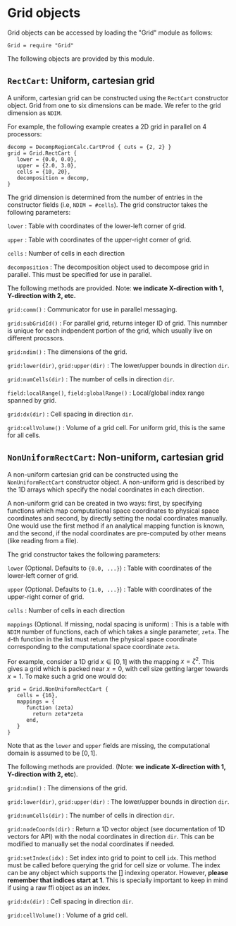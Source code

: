 # Grid objects

Grid objects can be accessed by loading the "Grid" module as follows:

~~~~~~~ {.lua}
Grid = require "Grid"
~~~~~~~  

The following objects are provided by this module.

## `RectCart`: Uniform, cartesian grid

A uniform, cartesian grid can be constructed using the `RectCart`
constructor object. Grid from one to six dimensions can be made. We
refer to the grid dimension as `NDIM`.

For example, the following example creates a 2D grid in parallel on 4
processors:

~~~~~~~ {.lua}
decomp = DecompRegionCalc.CartProd { cuts = {2, 2} }
grid = Grid.RectCart {
   lower = {0.0, 0.0},
   upper = {2.0, 3.0},
   cells = {10, 20},
   decomposition = decomp,
}
~~~~~~~

The grid dimension is determined from the number of entries in the
constructor fields (i.e, `NDIM = #cells`). The grid constructor takes
the following parameters:

`lower`
: Table with coordinates of the lower-left corner of grid.

`upper`
: Table with coordinates of the upper-right corner of grid.

`cells`
: Number of cells in each direction

`decomposition`
: The decomposition object used to decompose grid in parallel. This
  must be specified for use in parallel.

The following methods are provided. Note: __we indicate X-direction
with 1, Y-direction with 2, etc.__

`grid:comm()`
: Communicator for use in parallel messaging.

`grid:subGridId()`
: For parallel grid, returns integer ID of grid. This numnber is
  unique for each indpendent portion of the grid, which usually live
  on different procssors.

`grid:ndim()`
: The dimensions of the grid.

`grid:lower(dir)`, `grid:upper(dir)`
: The lower/upper bounds in direction `dir`.

`grid:numCells(dir)`
: The number of cells in direction `dir`.

`field:localRange()`, `field:globalRange()`
: Local/global index range spanned by grid.

`grid:dx(dir)`
: Cell spacing in direction `dir`.

`grid:cellVolume()`
: Volume of a grid cell. For uniform grid, this is the same for all cells.

## `NonUniformRectCart`: Non-uniform, cartesian grid

A non-uniform cartesian grid can be constructed using the
`NonUniformRectCart` constructor object. A non-uniform grid is
described by the 1D arrays which specify the nodal coordinates in each
direction.

A non-uniform grid can be created in two ways: first, by specifying
functions which map computational space coordinates to physical space
coordinates and second, by directly setting the nodal coordinates
manually. One would use the first method if an analytical mapping
function is known, and the second, if the nodal coordinates are
pre-computed by other means (like reading from a file).

The grid constructor takes the following parameters:

`lower` (Optional. Defaults to  `{0.0, ...}`)
: Table with coordinates of the lower-left corner of grid.

`upper` (Optional. Defaults to `{1.0, ...}`)
: Table with coordinates of the upper-right corner of grid.

`cells`
: Number of cells in each direction

`mappings` (Optional. If missing, nodal spacing is uniform)
: This is a table with `NDIM` number of functions, each of which takes
  a single parameter, `zeta`. The `d`-th function in the list must
  return the physical space coordinate corresponding to the
  computational space coordinate `zeta`.

For example, consider a 1D grid $x\in [0,1]$ with the mapping $x =
\zeta^2$. This gives a grid which is packed near $x=0$, with cell size
getting larger towards $x=1$. To make such a grid one would do:

~~~~~~~ {.lua}
grid = Grid.NonUniformRectCart {
   cells = {16},
   mappings = {
      function (zeta)
        return zeta*zeta
      end,
   }
}
~~~~~~~  

Note that as the `lower` and `upper` fields are missing, the
computational domain is assumed to be $[0,1]$.

The following methods are provided. (Note: __we indicate X-direction
with 1, Y-direction with 2, etc__).

`grid:ndim()`
: The dimensions of the grid.

`grid:lower(dir)`, `grid:upper(dir)`
: The lower/upper bounds in direction `dir`.

`grid:numCells(dir)`
: The number of cells in direction `dir`.

`grid:nodeCoords(dir)`
: Return a 1D vector object (see documentation of 1D vectors for API)
  with the nodal coordinates in direction `dir`. This can be modified
  to manually set the nodal coordinates if needed.

`grid:setIndex(idx)`
: Set index into grid to point to cell `idx`. This method must be
  called before querying the grid for cell size or volume. The index
  can be any object which supports the [] indexing operator. However,
  __please remember that indices start at 1__. This is specially
  important to keep in mind if using a raw ffi object as an index.

`grid:dx(dir)`
: Cell spacing in direction `dir`.

`grid:cellVolume()`
: Volume of a grid cell.


